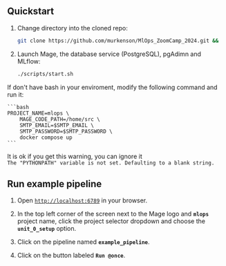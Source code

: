## Quickstart

1. Change directory into the cloned repo:

    ```bash
    git clone https://github.com/murkenson/MlOps_ZoomCamp_2024.git &&  cd /MlOps_ZoomCamp_2024/week_3
    ```

2. Launch Mage, the database service (PostgreSQL), pgAdimn and MLflow:

    ```bash
    ./scripts/start.sh
    ```

If don't have bash in your enviroment, modify the following command and run it:

    ```bash
    PROJECT_NAME=mlops \
        MAGE_CODE_PATH=/home/src \
        SMTP_EMAIL=$SMTP_EMAIL \
        SMTP_PASSWORD=$SMTP_PASSWORD \
        docker compose up
    ```
It is ok if you get this warning, you can ignore it  
     `The "PYTHONPATH" variable is not set. Defaulting to a blank string.`


## Run example pipeline

1. Open [`http://localhost:6789`](http://localhost:6789) in your browser.

1. In the top left corner of the screen next to the Mage logo and **`mlops`** project name,
   click the project selector dropdown and choose the **`unit_0_setup`** option.

1. Click on the pipeline named **`example_pipeline`**.
1. Click on the button labeled **`Run @once`**.
